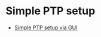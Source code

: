 # Simple PTP setup

- [Simple PTP setup via GUI](https://www.dropbox.com/scl/fi/9wobrfh7528p2m2wmblfi/ptp-setup.mp4?rlkey=7ji51t8l7smrd0mhdfzptgrf1&st=fytrhus8&dl=0)